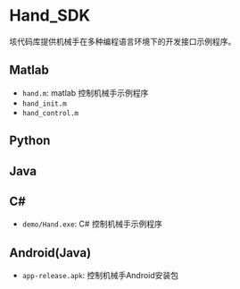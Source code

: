 # Hand_SDK

垓代码库提供机械手在多种编程语言环境下的开发接口示例程序。

## Matlab
*  `hand.m`: matlab 控制机械手示例程序
*  `hand_init.m`
*  `hand_control.m`
## Python

## Java

## C#
*  `demo/Hand.exe`: C# 控制机械手示例程序

## Android(Java)
*  `app-release.apk`: 控制机械手Android安装包
